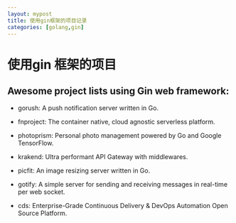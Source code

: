```yaml
---
layout: mypost
title: 使用gin框架的项目记录
categories: [golang,gin]
---
```


# 使用gin 框架的项目
## Awesome project lists using Gin web framework:
- gorush: A push notification server written in Go.

- fnproject: The container native, cloud agnostic serverless platform.

- photoprism: Personal photo management powered by Go and Google TensorFlow.

- krakend: Ultra performant API Gateway with middlewares.

- picfit: An image resizing server written in Go.

- gotify: A simple server for sending and receiving messages in real-time per web socket.

- cds: Enterprise-Grade Continuous Delivery & DevOps Automation Open Source Platform.
